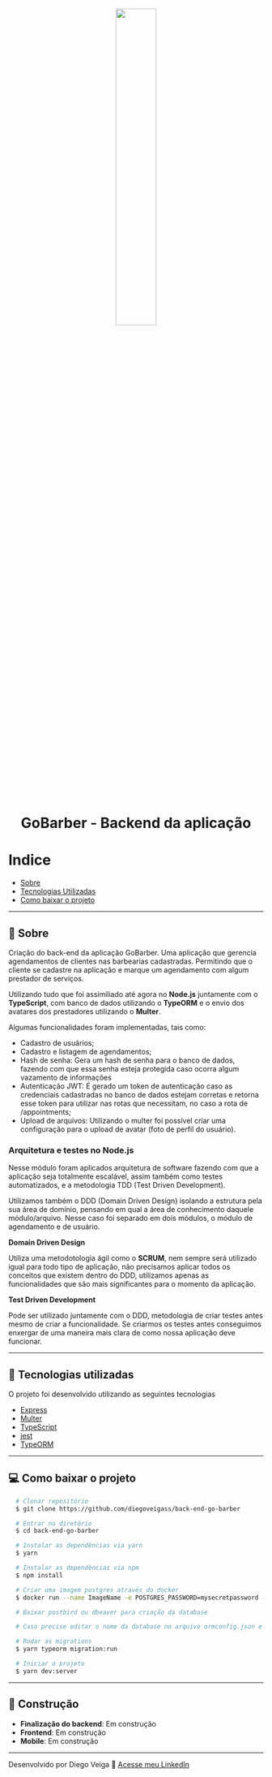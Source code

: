 <h1 align="center">
  <img src="https://lh3.googleusercontent.com/KXeyZCwYdhmXATiNH5UzwkweYesVpsGacL6PQEddho5jOsbu1fX-PFvXtJwKrRQ3TdU" width=40%>

  GoBarber - Backend da aplicação
</h1>

# Indice
- [Sobre](#-sobre)
- [Tecnologias Utilizadas](#-tecnologias-utilizadas)
- [Como baixar o projeto](#-como-baixar-o-projeto)

---

## 📖 Sobre

Criação do back-end da aplicação GoBarber. Uma aplicação que gerencia agendamentos de clientes nas barbearias cadastradas. Permitindo que o cliente se cadastre na aplicação e marque um agendamento com algum prestador de serviços.

Utilizando tudo que foi assimiliado até agora no **Node.js** juntamente com o **TypeScript**, com banco de dados utilizando o **TypeORM** e o envio dos avatares dos prestadores utilizando o **Multer**.

Algumas funcionalidades foram implementadas, tais como:
- Cadastro de usuários;
- Cadastro e listagem de agendamentos;
- Hash de senha: Gera um hash de senha para o banco de dados, fazendo com que essa senha esteja protegida caso ocorra algum vazamento de informações
- Autenticação JWT: É gerado um token de autenticação caso as credenciais cadastradas no banco de dados estejam corretas e retorna esse token para utilizar nas rotas que necessitam, no caso a rota de /appointments;
- Upload de arquivos: Utilizando o multer foi possível criar uma configuração para o upload de avatar (foto de perfil do usuário).

### Arquitetura e testes no Node.js

Nesse módulo foram aplicados arquitetura de software fazendo com que a aplicação seja totalmente escalável, assim também como testes automatizados, e a metodologia TDD (Test Driven Development).

Utilizamos também o DDD (Domain Driven Design) isolando a estrutura pela sua área de domínio, pensando em qual a área de conhecimento daquele módulo/arquivo. Nesse caso foi separado em dois módulos, o módulo de agendamento e de usuário.

**Domain Driven Design**

Utiliza uma metodotologia ágil como o **SCRUM**, nem sempre será utilizado igual para todo tipo de aplicação, não precisamos aplicar todos os conceitos que existem dentro do DDD, utilizamos apenas as funcionalidades que são mais significantes para o momento da aplicação.

**Test Driven Development**

Pode ser utilizado juntamente com o DDD, metodologia de criar testes antes mesmo de criar a funcionalidade. Se criarmos os testes antes conseguimos enxergar de uma maneira mais clara de como nossa aplicação deve funcionar. 

---

## 🚀 Tecnologias utilizadas

O projeto foi desenvolvido utilizando as seguintes tecnologias

- [Express](https://expressjs.com/pt-br/)
- [Multer](https://www.npmjs.com/package/multer)
- [TypeScript](https://www.typescriptlang.org/)
- [jest](https://jestjs.io/)
- [TypeORM](https://typeorm.io/#/)

---

## 💻 Como baixar o projeto

```bash
  # Clonar repositório
  $ git clone https://github.com/diegoveigass/back-end-go-barber

  # Entrar no diretório
  $ cd back-end-go-barber

  # Instalar as dependências via yarn
  $ yarn

  # Instalar as dependências via npm
  $ npm install

  # Criar uma imagem postgres através do docker
  $ docker run --name ImageName -e POSTGRES_PASSWORD=mysecretpassword -p 5432:5432 -d postgres

  # Baixar postbird ou dbeaver para criação da database

  # Caso precise editar o nome da database no arquivo ormconfig.json e no './src/database/index.ts'

  # Rodar as migrations
  $ yarn typeorm migration:run

  # Iniciar o projeto
  $ yarn dev:server
```

---

## 🚧 Construção

- **Finalização do backend**: Em construção
- **Frontend**: Em construção
- **Mobile**: Em construção

---

Desenvolvido por Diego Veiga 🚀 [Acesse meu LinkedIn](https://linkedin.com/in/diegoveigass)
